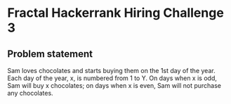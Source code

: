 # Fractal Hackerrank Hiring Challenge 3


## Problem statement

Sam loves chocolates and starts buying them on the 1st day of the year. Each day of the year, x, is numbered from 1 to Y. On days when x is odd, Sam will buy x chocolates; on days when x is even, Sam will not purchase any chocolates.
 
 